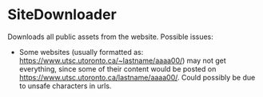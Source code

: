 # SiteDownloader
Downloads all public assets from the website.
Possible issues:
* Some websites (usually formatted as: https://www.utsc.utoronto.ca/~lastname/aaaa00/) may not get everything, since some of their content would be posted on https://www.utsc.utoronto.ca/lastname/aaaa00/. Could possibly be due to unsafe characters in urls.
